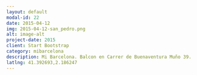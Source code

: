 ```yaml
---
layout: default
modal-id: 22
date: 2015-04-12
img: 2015-04-12-san_pedro.png
alt: image-alt
project-date: 2015
client: Start Bootstrap
category: mibarcelona
description: Mi Barcelona. Balcon en Carrer de Buenaventura Muño 39.
latlng: 41.392693,2.186247
---
```

